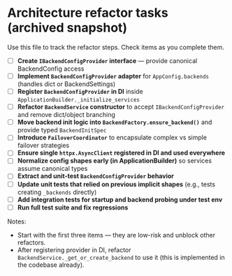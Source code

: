 # Architecture refactor tasks (archived snapshot)

Use this file to track the refactor steps. Check items as you complete them.

- [ ] **Create `IBackendConfigProvider` interface** — provide canonical BackendConfig access
- [ ] **Implement `BackendConfigProvider` adapter** for `AppConfig.backends` (handles dict or BackendSettings)
- [ ] **Register `BackendConfigProvider` in DI** inside `ApplicationBuilder._initialize_services`
- [ ] **Refactor `BackendService` constructor** to accept `IBackendConfigProvider` and remove dict/object branching
- [ ] **Move backend init logic into `BackendFactory.ensure_backend()`** and provide typed `BackendInitSpec`
- [ ] **Introduce `FailoverCoordinator`** to encapsulate complex vs simple failover strategies
- [ ] **Ensure single `httpx.AsyncClient` registered in DI and used everywhere**
- [ ] **Normalize config shapes early (in ApplicationBuilder)** so services assume canonical types
- [ ] **Extract and unit-test `BackendConfigProvider` behavior**
- [ ] **Update unit tests that relied on previous implicit shapes** (e.g., tests creating `_backends` directly)
- [ ] **Add integration tests for startup and backend probing under test env**
- [ ] **Run full test suite and fix regressions**

Notes:
- Start with the first three items — they are low-risk and unblock other refactors.
- After registering provider in DI, refactor `BackendService._get_or_create_backend` to use it (this is implemented in the codebase already).


